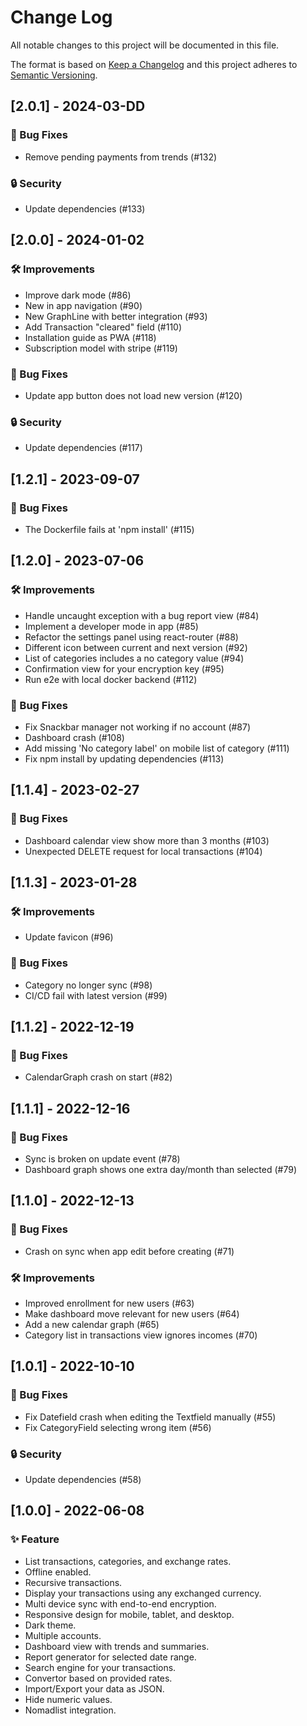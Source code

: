 # Change Log

All notable changes to this project will be documented in this file.
 
The format is based on [Keep a Changelog](http://keepachangelog.com/)
and this project adheres to [Semantic Versioning](http://semver.org/).
 
<!---
## [Unreleased] - yyyy-mm-dd

### ✨ Feature – for new features
### 🛠 Improvements – for general improvements
### 🚨 Changed – for changes in existing functionality
### ⚠️ Deprecated – for soon-to-be removed features
### 📚 Documentation – for documentation update
### 🗑 Removed – for removed features
### 🐛 Bug Fixes – for any bug fixes
### 🔒 Security – in case of vulnerabilities
### 🏗 Chore – for tidying code

See for sample https://raw.githubusercontent.com/favoloso/conventional-changelog-emoji/master/CHANGELOG.md
-->

## [2.0.1] - 2024-03-DD
### 🐛 Bug Fixes
-  Remove pending payments from trends (#132)
### 🔒 Security
- Update dependencies (#133)

## [2.0.0] - 2024-01-02
### 🛠 Improvements
- Improve dark mode (#86)
- New in app navigation (#90)
- New GraphLine with better integration (#93)
- Add Transaction "cleared" field (#110)
- Installation guide as PWA (#118)
- Subscription model with stripe (#119)
### 🐛 Bug Fixes
- Update app button does not load new version (#120)
### 🔒 Security
- Update dependencies (#117)

## [1.2.1] - 2023-09-07
### 🐛 Bug Fixes
- The Dockerfile fails at 'npm install' (#115)

## [1.2.0] - 2023-07-06
### 🛠 Improvements
- Handle uncaught exception with a bug report view (#84)
- Implement a developer mode in app (#85)
- Refactor the settings panel using react-router (#88)
- Different icon between current and next version (#92)
- List of categories includes a no category value (#94)
- Confirmation view for your encryption key (#95)
- Run e2e with local docker backend (#112)
### 🐛 Bug Fixes
- Fix Snackbar manager not working if no account (#87)
- Dashboard crash (#108)
- Add missing 'No category label' on mobile list of category (#111)
- Fix npm install by updating dependencies (#113)

## [1.1.4] - 2023-02-27
### 🐛 Bug Fixes
- Dashboard calendar view show more than 3 months (#103)
- Unexpected DELETE request for local transactions (#104)

## [1.1.3] - 2023-01-28
### 🛠 Improvements
-  Update favicon (#96)
### 🐛 Bug Fixes
-  Category no longer sync (#98)
-  CI/CD fail with latest version (#99)

## [1.1.2] - 2022-12-19
### 🐛 Bug Fixes
- CalendarGraph crash on start (#82)

## [1.1.1] - 2022-12-16
### 🐛 Bug Fixes
- Sync is broken on update event (#78)
- Dashboard graph shows one extra day/month than selected (#79)

## [1.1.0] - 2022-12-13
### 🐛 Bug Fixes
- Crash on sync when app edit before creating (#71)
### 🛠 Improvements
- Improved enrollment for new users (#63)
- Make dashboard move relevant for new users (#64)
- Add a new calendar graph (#65)
- Category list in transactions view ignores incomes (#70)

## [1.0.1] - 2022-10-10
### 🐛 Bug Fixes
- Fix Datefield crash when editing the Textfield manually (#55)
- Fix CategoryField selecting wrong item (#56)
### 🔒 Security
- Update dependencies (#58) 

## [1.0.0] - 2022-06-08
### ✨ Feature
- List transactions, categories, and exchange rates.
- Offline enabled.
- Recursive transactions.
- Display your transactions using any exchanged currency.
- Multi device sync with end-to-end encryption.
- Responsive design for mobile, tablet, and desktop.
- Dark theme.
- Multiple accounts.
- Dashboard view with trends and summaries.
- Report generator for selected date range.
- Search engine for your transactions.
- Convertor based on provided rates.
- Import/Export your data as JSON.
- Hide numeric values.
- Nomadlist integration.